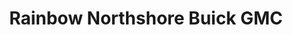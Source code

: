 ---
title: "Rainbow Northshore Buick GMC"
url: /covington/rainbow-northshore-buick-gmc/
shop: Autohaus
---